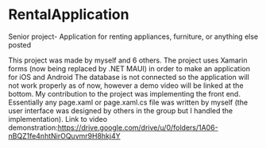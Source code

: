 # RentalApplication
Senior project- Application for renting appliances, furniture, or anything else posted

This project was made by myself and 6 others. The project uses Xamarin forms (now being replaced by .NET MAUI) in order to make an application for iOS and Android
The database is not connected so the application will not work properly as of now, however a demo video will be linked at the bottom.
My contribution to the project was implementing the front end. Essentially any page.xaml or page.xaml.cs file was written by myself (the user interface was designed by 
others in the group but I handled the implementation). 
Link to video demonstration:https://drive.google.com/drive/u/0/folders/1A06-nBQZ1fe4nhtNirOQuvmr9H8hkj4Y

